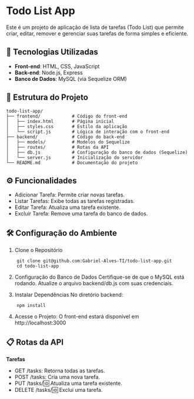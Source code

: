 # Todo List App


Este é um projeto de aplicação de lista de tarefas (Todo List) que permite criar, editar, remover e gerenciar suas tarefas de forma simples e eficiente. 

## 🚀 Tecnologias Utilizadas

- **Front-end**: HTML, CSS, JavaScript
- **Back-end**: Node.js, Express
- **Banco de Dados**: MySQL (via Sequelize ORM)

## 📂 Estrutura do Projeto

```plaintext
todo-list-app/
├── frontend/            # Código do front-end
│   ├── index.html       # Página inicial
│   ├── styles.css       # Estilo da aplicação
│   └── script.js        # Lógica de interação com o front-end
├── backend/             # Código do back-end
│   ├── models/          # Modelos do Sequelize
│   ├── routes/          # Rotas da API
│   ├── db.js            # Configuração do banco de dados (Sequelize)
│   └── server.js        # Inicialização do servidor
└── README.md            # Documentação do projeto
```
## ⚙️ Funcionalidades
* Adicionar Tarefa: Permite criar novas tarefas.
* Listar Tarefas: Exibe todas as tarefas registradas.
* Editar Tarefa: Atualiza uma tarefa existente.
* Excluir Tarefa: Remove uma tarefa do banco de dados.

## 🛠️ Configuração do Ambiente
1. Clone o Repositório

``` 
    git clone git@github.com:Gabriel-Alves-TI/todo-list-app.git
    cd todo-list-app
```
2. Configuração do Banco de Dados Certifique-se de que o MySQL está rodando. Atualize o arquivo backend/db.js com suas credenciais.

3. Instalar Dependências No diretório backend:
``` 
    npm install
```

4. Acesse o Projeto: O front-end estará disponível em http://localhost:3000


## 📋 Rotas da API
**Tarefas**
* GET /tasks: Retorna todas as tarefas.
* POST /tasks: Cria uma nova tarefa.
* PUT /tasks/:id: Atualiza uma tarefa existente.
* DELETE /tasks/:id: Exclui uma tarefa.

##